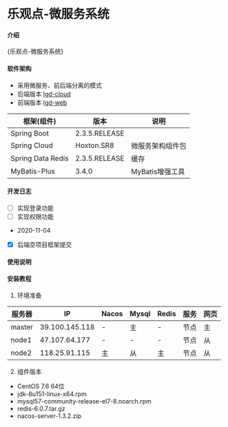 # 乐观点-微服务系统

#### 介绍
{乐观点-微服务系统}

#### 软件架构
* 采用微服务、前后端分离的模式
* 后端版本 [lgd-cloud](https://gitee.com/itptn/lgd-cloud.git)
* 前端版本 [lgd-web](https://gitee.com/itptn/lgd-web.git)

框架(组件) | 版本 | 说明
---|---|---
Spring Boot | 2.3.5.RELEASE |
Spring Cloud | Hoxton.SR8 | 微服务架构组件包
Spring Data Redis | 2.3.5.RELEASE | 缓存
MyBatis-Plus | 3.4.0 | MyBatis增强工具

#### 开发日志
- [ ] 实现登录功能
- [ ] 实现权限功能
- 2020-11-04
- [x] 后端空项目框架提交

#### 使用说明

#### 安装教程

1. 环境准备

服务器 | IP | Nacos | Mysql | Redis | 服务 | 网页
---|---|---|---|---|---|---
master | 39.100.145.118 | - | 主 | - | 节点 | 主
node1 | 47.107.64.177 | - | - | - | 节点 | 从
node2 | 118.25.91.115 | 主 | 从 | 主 | 节点 | 从

2. 组件版本
- CentOS 7.6 64位
- jdk-8u151-linux-x64.rpm
- mysql57-community-release-el7-8.noarch.rpm
- redis-6.0.7.tar.gz
- nacos-server-1.3.2.zip